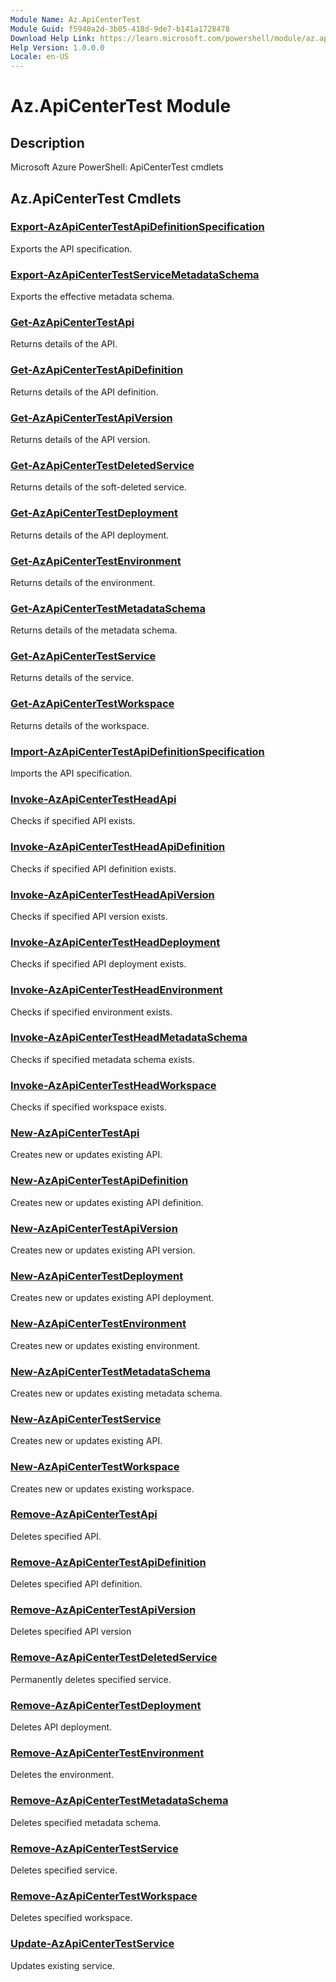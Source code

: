 ```yaml
---
Module Name: Az.ApiCenterTest
Module Guid: f5940a2d-3b05-418d-9de7-b141a1728478
Download Help Link: https://learn.microsoft.com/powershell/module/az.apicentertest
Help Version: 1.0.0.0
Locale: en-US
---
```


# Az.ApiCenterTest Module
## Description
Microsoft Azure PowerShell: ApiCenterTest cmdlets

## Az.ApiCenterTest Cmdlets
### [Export-AzApiCenterTestApiDefinitionSpecification](Export-AzApiCenterTestApiDefinitionSpecification.md)
Exports the API specification.

### [Export-AzApiCenterTestServiceMetadataSchema](Export-AzApiCenterTestServiceMetadataSchema.md)
Exports the effective metadata schema.

### [Get-AzApiCenterTestApi](Get-AzApiCenterTestApi.md)
Returns details of the API.

### [Get-AzApiCenterTestApiDefinition](Get-AzApiCenterTestApiDefinition.md)
Returns details of the API definition.

### [Get-AzApiCenterTestApiVersion](Get-AzApiCenterTestApiVersion.md)
Returns details of the API version.

### [Get-AzApiCenterTestDeletedService](Get-AzApiCenterTestDeletedService.md)
Returns details of the soft-deleted service.

### [Get-AzApiCenterTestDeployment](Get-AzApiCenterTestDeployment.md)
Returns details of the API deployment.

### [Get-AzApiCenterTestEnvironment](Get-AzApiCenterTestEnvironment.md)
Returns details of the environment.

### [Get-AzApiCenterTestMetadataSchema](Get-AzApiCenterTestMetadataSchema.md)
Returns details of the metadata schema.

### [Get-AzApiCenterTestService](Get-AzApiCenterTestService.md)
Returns details of the service.

### [Get-AzApiCenterTestWorkspace](Get-AzApiCenterTestWorkspace.md)
Returns details of the workspace.

### [Import-AzApiCenterTestApiDefinitionSpecification](Import-AzApiCenterTestApiDefinitionSpecification.md)
Imports the API specification.

### [Invoke-AzApiCenterTestHeadApi](Invoke-AzApiCenterTestHeadApi.md)
Checks if specified API exists.

### [Invoke-AzApiCenterTestHeadApiDefinition](Invoke-AzApiCenterTestHeadApiDefinition.md)
Checks if specified API definition exists.

### [Invoke-AzApiCenterTestHeadApiVersion](Invoke-AzApiCenterTestHeadApiVersion.md)
Checks if specified API version exists.

### [Invoke-AzApiCenterTestHeadDeployment](Invoke-AzApiCenterTestHeadDeployment.md)
Checks if specified API deployment exists.

### [Invoke-AzApiCenterTestHeadEnvironment](Invoke-AzApiCenterTestHeadEnvironment.md)
Checks if specified environment exists.

### [Invoke-AzApiCenterTestHeadMetadataSchema](Invoke-AzApiCenterTestHeadMetadataSchema.md)
Checks if specified metadata schema exists.

### [Invoke-AzApiCenterTestHeadWorkspace](Invoke-AzApiCenterTestHeadWorkspace.md)
Checks if specified workspace exists.

### [New-AzApiCenterTestApi](New-AzApiCenterTestApi.md)
Creates new or updates existing API.

### [New-AzApiCenterTestApiDefinition](New-AzApiCenterTestApiDefinition.md)
Creates new or updates existing API definition.

### [New-AzApiCenterTestApiVersion](New-AzApiCenterTestApiVersion.md)
Creates new or updates existing API version.

### [New-AzApiCenterTestDeployment](New-AzApiCenterTestDeployment.md)
Creates new or updates existing API deployment.

### [New-AzApiCenterTestEnvironment](New-AzApiCenterTestEnvironment.md)
Creates new or updates existing environment.

### [New-AzApiCenterTestMetadataSchema](New-AzApiCenterTestMetadataSchema.md)
Creates new or updates existing metadata schema.

### [New-AzApiCenterTestService](New-AzApiCenterTestService.md)
Creates new or updates existing API.

### [New-AzApiCenterTestWorkspace](New-AzApiCenterTestWorkspace.md)
Creates new or updates existing workspace.

### [Remove-AzApiCenterTestApi](Remove-AzApiCenterTestApi.md)
Deletes specified API.

### [Remove-AzApiCenterTestApiDefinition](Remove-AzApiCenterTestApiDefinition.md)
Deletes specified API definition.

### [Remove-AzApiCenterTestApiVersion](Remove-AzApiCenterTestApiVersion.md)
Deletes specified API version

### [Remove-AzApiCenterTestDeletedService](Remove-AzApiCenterTestDeletedService.md)
Permanently deletes specified service.

### [Remove-AzApiCenterTestDeployment](Remove-AzApiCenterTestDeployment.md)
Deletes API deployment.

### [Remove-AzApiCenterTestEnvironment](Remove-AzApiCenterTestEnvironment.md)
Deletes the environment.

### [Remove-AzApiCenterTestMetadataSchema](Remove-AzApiCenterTestMetadataSchema.md)
Deletes specified metadata schema.

### [Remove-AzApiCenterTestService](Remove-AzApiCenterTestService.md)
Deletes specified service.

### [Remove-AzApiCenterTestWorkspace](Remove-AzApiCenterTestWorkspace.md)
Deletes specified workspace.

### [Update-AzApiCenterTestService](Update-AzApiCenterTestService.md)
Updates existing service.

